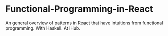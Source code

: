 # Functional-Programming-in-React
An general overview of patterns in React that have intuitions from functional programming. With Haskell. At iHub.
